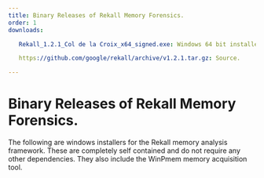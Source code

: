 ```yaml
---
title: Binary Releases of Rekall Memory Forensics.
order: 1
downloads:

   Rekall_1.2.1_Col de la Croix_x64_signed.exe: Windows 64 bit installer (Includes winpmem). This installer is digitally signed.

   https://github.com/google/rekall/archive/v1.2.1.tar.gz: Source.

---
```

Binary Releases of Rekall Memory Forensics.
===========================================

The following are windows installers for the Rekall memory analysis
framework. These are completely self contained and do not require any other
dependencies. They also include the WinPmem memory acquisition tool.
